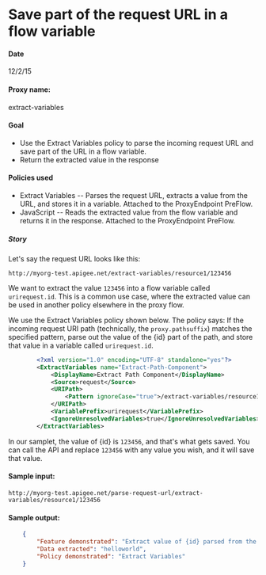 # Save part of the request URL in a flow variable

#### Date 
12/2/15

#### Proxy name:
extract-variables

#### Goal 

* Use the Extract Variables policy to parse the incoming request URL and save part of the URL in a flow variable. 
* Return the extracted value in the response

#### Policies used

* Extract Variables -- Parses the request URL, extracts a value from the URL, and stores it in a variable. Attached to the ProxyEndpoint PreFlow.
* JavaScript -- Reads the extracted value from the flow variable and returns it in the response. Attached to the ProxyEndpoint PreFlow.

##### Story

Let's say the request URL looks like this:

`http://myorg-test.apigee.net/extract-variables/resource1/123456`

We want to extract the value `123456` into a flow variable called `urirequest.id`. This is a common use case, where the extracted value can be used in another policy elsewhere in the proxy flow.

We use the Extract Variables policy shown below. The policy says: If the incoming request URI path (technically, the `proxy.pathsuffix`) matches the specified pattern, parse out the value of the {id} part of the path, and store that value in a variable called `urirequest.id`. 

```xml
        <?xml version="1.0" encoding="UTF-8" standalone="yes"?>
        <ExtractVariables name="Extract-Path-Component">
            <DisplayName>Extract Path Component</DisplayName>
            <Source>request</Source>
            <URIPath>
                <Pattern ignoreCase="true">/extract-variables/resource1/{id}</Pattern>
            </URIPath>
            <VariablePrefix>urirequest</VariablePrefix>
            <IgnoreUnresolvedVariables>true</IgnoreUnresolvedVariables>
        </ExtractVariables>
```

In our samplet, the value of {id} is `123456`, and that's what gets saved. You can call the API and replace `123456` with any value you wish, and it will save that value. 


#### Sample input:

`http://myorg-test.apigee.net/parse-request-url/extract-variables/resource1/123456`

#### Sample output:

```json
    {
        "Feature demonstrated": "Extract value of {id} parsed from the proxypath.suffix: /extract-variables/resource1/{id}.",
        "Data extracted": "helloworld",
        "Policy demonstrated": "Extract Variables"
    }
```
